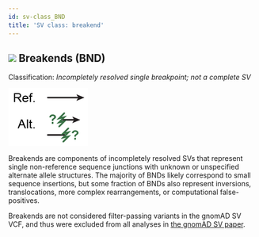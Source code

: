 ```yaml
---
id: sv-class_BND
title: 'SV class: breakend'  
---
```


## ![](https://placehold.it/15/397246/000000?text=+) Breakends (BND)  

Classification: _Incompletely resolved single breakpoint; not a complete SV_

![Breakend (BND)](gnomAD_browser.SV_schematics_BND.png)  

Breakends are components of incompletely resolved SVs that represent single non-reference sequence junctions with unknown or unspecified alternate allele structures. The majority of BNDs likely correspond to small sequence insertions, but some fraction of BNDs also represent inversions, translocations, more complex rearrangements, or computational false-positives.

Breakends are not considered filter-passing variants in the gnomAD SV VCF, and thus were excluded from all analyses in [the gnomAD SV paper](https://broad.io/gnomad_sv).  
